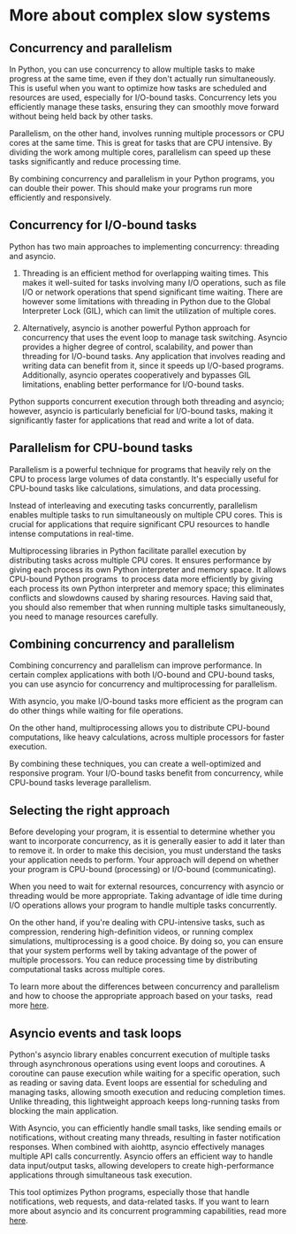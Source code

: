 More about complex slow systems
===============================

Concurrency and parallelism
---------------------------

In Python, you can use concurrency to allow multiple tasks to make progress at the same time, even if they don't actually run simultaneously. This is useful when you want to optimize how tasks are scheduled and resources are used, especially for I/O-bound tasks. Concurrency lets you efficiently manage these tasks, ensuring they can smoothly move forward without being held back by other tasks.

Parallelism, on the other hand, involves running multiple processors or CPU cores at the same time. This is great for tasks that are CPU intensive. By dividing the work among multiple cores, parallelism can speed up these tasks significantly and reduce processing time.

By combining concurrency and parallelism in your Python programs, you can double their power. This should make your programs run more efficiently and responsively.

Concurrency for I/O-bound tasks
-------------------------------

Python has two main approaches to implementing concurrency: threading and asyncio.

1.  Threading is an efficient method for overlapping waiting times. This makes it well-suited for tasks involving many I/O operations, such as file I/O or network operations that spend significant time waiting. There are however some limitations with threading in Python due to the Global Interpreter Lock (GIL), which can limit the utilization of multiple cores.
    
2.  Alternatively, asyncio is another powerful Python approach for concurrency that uses the event loop to manage task switching. Asyncio provides a higher degree of control, scalability, and power than threading for I/O-bound tasks. Any application that involves reading and writing data can benefit from it, since it speeds up I/O-based programs. Additionally, asyncio operates cooperatively and bypasses GIL limitations, enabling better performance for I/O-bound tasks.
    

Python supports concurrent execution through both threading and asyncio; however, asyncio is particularly beneficial for I/O-bound tasks, making it significantly faster for applications that read and write a lot of data.

Parallelism for CPU-bound tasks
-------------------------------

Parallelism is a powerful technique for programs that heavily rely on the CPU to process large volumes of data constantly. It's especially useful for CPU-bound tasks like calculations, simulations, and data processing.

Instead of interleaving and executing tasks concurrently, parallelism enables multiple tasks to run simultaneously on multiple CPU cores. This is crucial for applications that require significant CPU resources to handle intense computations in real-time.

Multiprocessing libraries in Python facilitate parallel execution by distributing tasks across multiple CPU cores. It ensures performance by giving each process its own Python interpreter and memory space. It allows CPU-bound Python programs  to process data more efficiently by giving each process its own Python interpreter and memory space; this eliminates conflicts and slowdowns caused by sharing resources. Having said that, you should also remember that when running multiple tasks simultaneously, you need to manage resources carefully.

Combining concurrency and parallelism
-------------------------------------

Combining concurrency and parallelism can improve performance. In certain complex applications with both I/O-bound and CPU-bound tasks, you can use asyncio for concurrency and multiprocessing for parallelism.

With asyncio, you make I/O-bound tasks more efficient as the program can do other things while waiting for file operations.

On the other hand, multiprocessing allows you to distribute CPU-bound computations, like heavy calculations, across multiple processors for faster execution.

By combining these techniques, you can create a well-optimized and responsive program. Your I/O-bound tasks benefit from concurrency, while CPU-bound tasks leverage parallelism.

Selecting the right approach
----------------------------

Before developing your program, it is essential to determine whether you want to incorporate concurrency, as it is generally easier to add it later than to remove it. In order to make this decision, you must understand the tasks your application needs to perform. Your approach will depend on whether your program is CPU-bound (processing) or I/O-bound (communicating).

When you need to wait for external resources, concurrency with asyncio or threading would be more appropriate. Taking advantage of idle time during I/O operations allows your program to handle multiple tasks concurrently.

On the other hand, if you're dealing with CPU-intensive tasks, such as compression, rendering high-definition videos, or running complex simulations, multiprocessing is a good choice. By doing so, you can ensure that your system performs well by taking advantage of the power of multiple processors. You can reduce processing time by distributing computational tasks across multiple cores.

To learn more about the differences between concurrency and parallelism and how to choose the appropriate approach based on your tasks,  read more [here](https://realpython.com/python-concurrency/).

Asyncio events and task loops
-----------------------------

Python's asyncio library enables concurrent execution of multiple tasks through asynchronous operations using event loops and coroutines. A coroutine can pause execution while waiting for a specific operation, such as reading or saving data. Event loops are essential for scheduling and managing tasks, allowing smooth execution and reducing completion times. Unlike threading, this lightweight approach keeps long-running tasks from blocking the main application.

With Asyncio, you can efficiently handle small tasks, like sending emails or notifications, without creating many threads, resulting in faster notification responses. When combined with aiohttp, asyncio effectively manages multiple API calls concurrently. Asyncio offers an efficient way to handle data input/output tasks, allowing developers to create high-performance applications through simultaneous task execution.

This tool optimizes Python programs, especially those that handle notifications, web requests, and data-related tasks. If you want to learn more about asyncio and its concurrent programming capabilities, read more [here](https://hackernoon.com/threaded-asynchronous-magic-and-how-to-wield-it-bba9ed602c32).

